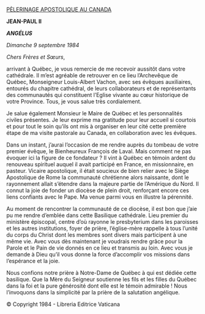 [PÈLERINAGE APOSTOLIQUE AU CANADA](/content/john-paul-ii/fr/travels/sub_index1984/trav_canada.html)

**JEAN-PAUL II**

***ANGÉLUS***

*Dimanche 9 septembre 1984*

*Chers Frères et Sœurs*,

arrivant à Québec, je vous remercie de me recevoir aussitôt dans votre cathédrale. Il m’est agréable de retrouver en ce lieu l’Archevêque de Québec, Monseigneur Louis-Albert Vachon, avec ses évêques auxiliaires, entourés du chapitre cathédral, de leurs collaborateurs et de représentants des communautés qui constituent l’Eglise vivante au cœur historique de votre Province. Tous, je vous salue très cordialement.

Je salue également Monsieur le Maire de Québec et les personnalités civiles présentes. Je leur exprime ma gratitude pour leur accueil si courtois et pour tout le soin qu’ils ont mis à organiser en leur cité cette première étape de ma visite pastorale au Canada, en collaboration avec les évêques.

Dans un instant, j’aurai l’occasion de me rendre auprès du tombeau de votre premier évêque, le Bienheureux François de Laval. Mais comment ne pas évoquer ici la figure de ce fondateur ? Il vint à Québec en témoin ardent du renouveau spirituel auquel il avait participé en France, en missionnaire, en pasteur. Vicaire apostolique, il était soucieux de bien relier avec le Siège Apostolique de Rome la communauté chrétienne alors naissante, dont le rayonnement allait s’étendre dans la majeure partie de l’Amérique du Nord. Il connut la joie de fonder un diocèse de plein droit, renforçant encore ces liens confiants avec le Pape. Ma venue parmi vous en illustre la pérennité.

Au moment de rencontrer la communauté de ce diocèse, il est bon que j’aie pu me rendre d’emblée dans cette Basilique cathédrale. Lieu premier du ministère épiscopal, centre d’où rayonne le presbyterium dans les paroisses et les autres institutions, foyer de prière, l’église-mère rappelle à tous l’unité du corps du Christ dont les membres sont divers mais participent à une même vie. Avec vous dès maintenant je voudrais rendre grâce pour la Parole et le Pain de vie donnés en ce lieu et transmis au loin. Avec vous je demande à Dieu qu’il vous donne la force d’accomplir vos missions dans l’espérance et la joie.

Nous confions notre prière à Notre-Dame de Québec à qui est dédiée cette basilique. Que la Mère du Seigneur soutienne les fils et les filles du Québec dans la foi et la pure générosité dont elle est le témoin admirable ! Nous l’invoquons dans la simplicité par la prière de la salutation angélique.

© Copyright 1984 - Libreria Editrice Vaticana